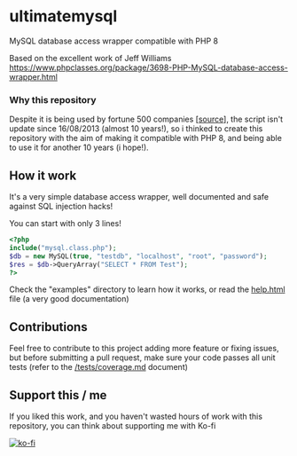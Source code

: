 # ultimatemysql
MySQL database access wrapper compatible with PHP 8

Based on the excellent work of Jeff Williams
https://www.phpclasses.org/package/3698-PHP-MySQL-database-access-wrapper.html

### Why this repository
Despite it is being used by fortune 500 companies [[source](https://www.phpclasses.org/discuss/package/3698/thread/72/)], the script isn't update since 16/08/2013 (almost 10 years!), so i thinked to create this repository with the aim of making it compatible with PHP 8, and being able to use it for another 10 years (i hope!).

## How it work
It's a very simple database access wrapper, well documented and safe against SQL injection hacks!

You can start with only 3 lines!

```php
<?php
include("mysql.class.php");
$db = new MySQL(true, "testdb", "localhost", "root", "password");
$res = $db->QueryArray("SELECT * FROM Test");
?>
```

Check the "examples" directory to learn how it works, or read the [help.html](/help.html) file (a very good documentation)


## Contributions
Feel free to contribute to this project adding more feature or fixing issues, but before submitting a pull request, make sure your code passes all unit tests (refer to the [/tests/coverage.md](/tests/coverage.md) document)


## Support this / me
If you liked this work, and you haven't wasted hours of work with this repository, you can think about supporting me with Ko-fi

[![ko-fi](https://ko-fi.com/img/githubbutton_sm.svg)](https://ko-fi.com/P5P5FY846)
